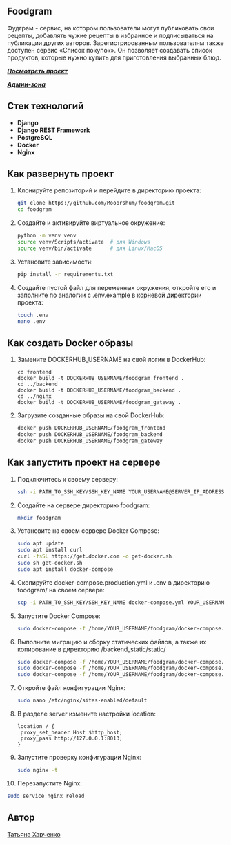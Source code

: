 ## Foodgram

Фудграм - сервис, на котором пользователи могут публиковать свои рецепты, добавлять чужие рецепты в избранное и подписываться на публикации других авторов. Зарегистрированным пользователям также доступен сервис «Список покупок». Он позволяет создавать список продуктов, которые нужно купить для приготовления выбранных блюд.

**_[Посмотреть проект](http://foodassistant.sytes.net/)_**

**_[Админ-зона](http://foodassistant.sytes.net/admin/)_**

## Стек технологий

- **Django**
- **Django REST Framework**
- **PostgreSQL**
- **Docker**
- **Nginx**

## Как развернуть проект

1. Клонируйте репозиторий и перейдите в директорию проекта:

   ```bash
   git clone https://github.com/Mooorshum/foodgram.git
   cd foodgram
   ```

2. Создайте и активируйте виртуальное окружение:

   ```bash
   python -m venv venv
   source venv/Scripts/activate  # для Windows
   source venv/bin/activate      # для Linux/MacOS
   ```

3. Установите зависимости:

   ```bash
   pip install -r requirements.txt
   ```

4. Создайте пустой файл для переменных окружения, откройте его и заполните по аналогии с .env.example в корневой директории проекта:

   ```bash
   touch .env
   nano .env
   ```

## Как создать Docker образы

1. Замените DOCKERHUB_USERNAME на свой логин в DockerHub:

   ```
   cd frontend
   docker build -t DOCKERHUB_USERNAME/foodgram_frontend .
   cd ../backend
   docker build -t DOCKERHUB_USERNAME/foodgram_backend .
   cd ../nginx
   docker build -t DOCKERHUB_USERNAME/foodgram_gateway .
   ```

2. Загрузите созданные образы на свой DockerHub:

   ```bash
   docker push DOCKERHUB_USERNAME/foodgram_frontend
   docker push DOCKERHUB_USERNAME/foodgram_backend
   docker push DOCKERHUB_USERNAME/foodgram_gateway
   ```

## Как запустить проект на сервере
 
1. Подключитесь к своему серверу:

   ```bash
   ssh -i PATH_TO_SSH_KEY/SSH_KEY_NAME YOUR_USERNAME@SERVER_IP_ADDRESS 
   ```

2. Создайте на сервере директорию foodgram:

   ```bash
   mkdir foodgram 
   ```

3. Установите на своем сервере Docker Compose:

   ```bash
   sudo apt update
   sudo apt install curl
   curl -fsSL https://get.docker.com -o get-docker.sh
   sudo sh get-docker.sh
   sudo apt install docker-compose
   ```

4. Скопируйте docker-compose.production.yml и .env в директорию foodgram/ на своем сервере:
   ```bash
   scp -i PATH_TO_SSH_KEY/SSH_KEY_NAME docker-compose.yml YOUR_USERNAME@SERVER_IP_ADDRESS:/home/YOUR_USERNAME/foodgram/docker-compose.yml
   ```

5. Запустите Docker Compose:

   ```bash
   sudo docker-compose -f /home/YOUR_USERNAME/foodgram/docker-compose.yml up -d
   ```

6. Выполните миграцию и сборку статических файлов, а также их копирование в директорию /backend_static/static/

   ```bash
   sudo docker-compose -f /home/YOUR_USERNAME/foodgram/docker-compose.yml exec backend python manage.py migrate
   sudo docker-compose -f /home/YOUR_USERNAME/foodgram/docker-compose.yml exec backend python manage.py collectstatic
   sudo docker-compose -f /home/YOUR_USERNAME/foodgram/docker-compose.yml exec backend cp -r /app/collected_static/. /backend_static/static/
   ```

7. Откройте файл конфигурации Nginx:

   ```bash
   sudo nano /etc/nginx/sites-enabled/default
   ```

8. В разделе server измените настройки location:

   ```
   location / {
    proxy_set_header Host $http_host;
    proxy_pass http://127.0.0.1:8013;
   }
   ```

9. Запустите проверку конфигурации Nginx:

   ```bash
   sudo nginx -t
   ```

10. Перезапустите Nginx:

   ```bash
   sudo service nginx reload
   ```

## Автор

[Татьяна Харченко](https://github.com/mistlenok)
